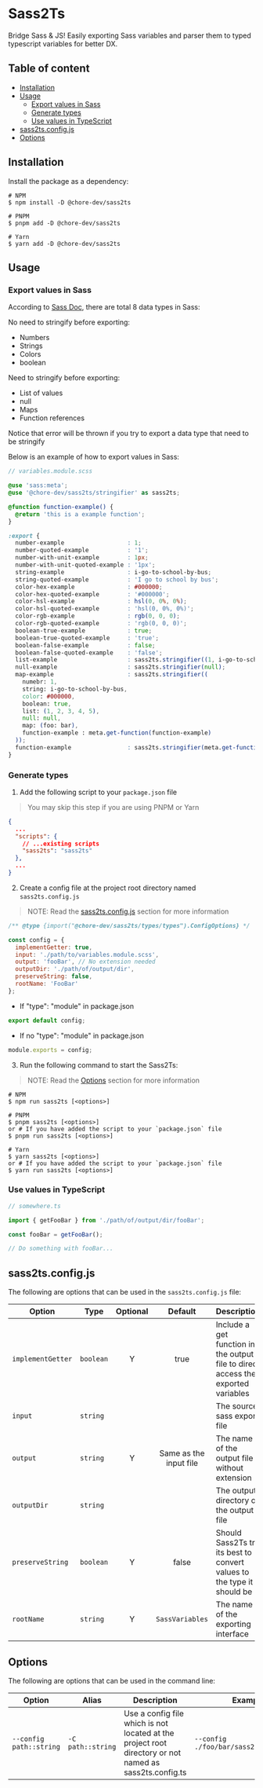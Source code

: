# Sass2Ts

Bridge Sass & JS! Easily exporting Sass variables and parser them to typed typescript variables for
better DX.

## Table of content

- [Installation](#installation)
- [Usage](#usage)
  - [Export values in Sass](#export-values-in-sass)
  - [Generate types](#generate-types)
  - [Use values in TypeScript](#use-values-in-typescript)
- [sass2ts.config.js](#sass2tsconfigjs)
- [Options](#options)

## Installation

Install the package as a dependency:

```shell
# NPM
$ npm install -D @chore-dev/sass2ts

# PNPM
$ pnpm add -D @chore-dev/sass2ts

# Yarn
$ yarn add -D @chore-dev/sass2ts
```

## Usage

### Export values in Sass

According to [Sass Doc](https://sass-lang.com/documentation/values/), there are total 8 data types
in Sass:

No need to stringify before exporting:

- Numbers
- Strings
- Colors
- boolean

Need to stringify before exporting:

- List of values
- null
- Maps
- Function references

Notice that error will be thrown if you try to export a data type that need to be stringify

Below is an example of how to export values in Sass:

```Scss
// variables.module.scss

@use 'sass:meta';
@use '@chore-dev/sass2ts/stringifier' as sass2ts;

@function function-example() {
  @return 'this is a example function';
}

:export {
  number-example                  : 1;
  number-quoted-example           : '1';
  number-with-unit-example        : 1px;
  number-with-unit-quoted-example : '1px';
  string-example                  : i-go-to-school-by-bus;
  string-quoted-example           : 'I go to school by bus';
  color-hex-example               : #000000;
  color-hex-quoted-example        : '#000000';
  color-hsl-example               : hsl(0, 0%, 0%);
  color-hsl-quoted-example        : 'hsl(0, 0%, 0%)';
  color-rgb-example               : rgb(0, 0, 0);
  color-rgb-quoted-example        : 'rgb(0, 0, 0)';
  boolean-true-example            : true;
  boolean-true-quoted-example     : 'true';
  boolean-false-example           : false;
  boolean-false-quoted-example    : 'false';
  list-example                    : sass2ts.stringifier((1, i-go-to-school-by-bus, #000000, true, (1, 2, 3, 4, 5), null, (foo: bar), meta.get-function(function-example)));
  null-example                    : sass2ts.stringifier(null);
  map-example                     : sass2ts.stringifier((
    numebr: 1,
    string: i-go-to-school-by-bus,
    color: #000000,
    boolean: true,
    list: (1, 2, 3, 4, 5),
    null: null,
    map: (foo: bar),
    function-example : meta.get-function(function-example)
  ));
  function-example                : sass2ts.stringifier(meta.get-function(function-example));
}
```

### Generate types

1. Add the following script to your `package.json` file

> You may skip this step if you are using PNPM or Yarn

```json
{
  ...
  "scripts": {
    // ...existing scripts
    "sass2ts": "sass2ts"
  },
  ...
}
```

2. Create a config file at the project root directory named `sass2ts.config.js`

> NOTE: Read the [sass2ts.config.js](#sass2tsconfigjs) section for more information

```javascript
/** @type {import("@chore-dev/sass2ts/types/types").ConfigOptions} */

const config = {
  implementGetter: true,
  input: './path/to/variables.module.scss',
  output: 'fooBar', // No extension needed
  outputDir: './path/of/output/dir',
  preserveString: false,
  rootName: 'FooBar'
};
```

- If "type": "module" in package.json

```javascript
export default config;
```

- If no "type": "module" in package.json

```javascript
module.exports = config;
```

3. Run the following command to start the Sass2Ts:

> NOTE: Read the [Options](#options) section for more information

```shell
# NPM
$ npm run sass2ts [<options>]

# PNPM
$ pnpm sass2ts [<options>]
or # If you have added the script to your `package.json` file
$ pnpm run sass2ts [<options>]

# Yarn
$ yarn sass2ts [<options>]
or # If you have added the script to your `package.json` file
$ yarn run sass2ts [<options>]
```

### Use values in TypeScript

```typescript
// somewhere.ts

import { getFooBar } from './path/of/output/dir/fooBar';

const fooBar = getFooBar();

// Do something with fooBar...
```

## sass2ts.config.js

The following are options that can be used in the `sass2ts.config.js` file:

| Option            | Type      | Optional |        Default         | Description                                                                       |
| ----------------- | --------- | :------: | :--------------------: | --------------------------------------------------------------------------------- |
| `implementGetter` | `boolean` |    Y     |          true          | Include a get function in the output file to direct access the exported variables |
| `input`           | `string`  |          |                        | The source sass export file                                                       |
| `output`          | `string`  |    Y     | Same as the input file | The name of the output file without extension                                     |
| `outputDir`       | `string`  |          |                        | The output directory of the output file                                           |
| `preserveString`  | `boolean` |    Y     |         false          | Should Sass2Ts try its best to convert values to the type it should be            |
| `rootName`        | `string`  |    Y     |    `SassVariables`     | The name of the exporting interface                                               |

## Options

The following are options that can be used in the command line:

| Option                  | Alias             | Description                                                                                            | Example                                |
| ----------------------- | ----------------- | ------------------------------------------------------------------------------------------------------ | -------------------------------------- |
| `--config path::string` | `-C path::string` | Use a config file which is not located at the project root directory or not named as sass2ts.config.ts | `--config ./foo/bar/sass2ts.config.js` |
